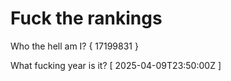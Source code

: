 # Fuck the rankings

Who the hell am I?
{ 17199831 }

What fucking year is it?
[ 2025-04-09T23:50:00Z ]
